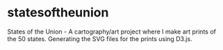 # statesoftheunion
States of the Union - A cartography/art project where I make art prints of the 50 states. Generating the SVG files for the prints using D3.js.
